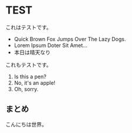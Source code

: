TEST
================================

これはテストです。

* Quick Brown Fox Jumps Over The Lazy Dogs.
* Lorem Ipsum Doter Sit Amet...
* 本日は晴天なり

これもテストです。

1. Is this a pen?
2. No, it's an apple!
3. Oh, sorry.

まとめ
--------------------------------

こんにちは世界。